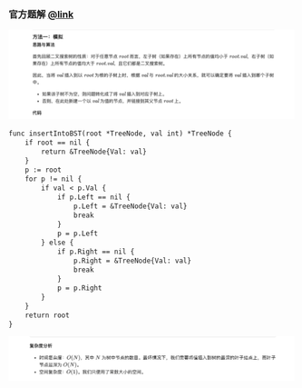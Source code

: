 ### 官方题解 [@link](https://leetcode-cn.com/problems/insert-into-a-binary-search-tree/solution/er-cha-sou-suo-shu-zhong-de-cha-ru-cao-zuo-by-le-3/)

![1.png](./source/1.png)
```Golang
func insertIntoBST(root *TreeNode, val int) *TreeNode {
    if root == nil {
        return &TreeNode{Val: val}
    }
    p := root
    for p != nil {
        if val < p.Val {
            if p.Left == nil {
                p.Left = &TreeNode{Val: val}
                break
            }
            p = p.Left
        } else {
            if p.Right == nil {
                p.Right = &TreeNode{Val: val}
                break
            }
            p = p.Right
        }
    }
    return root
}
```
![2.png](./source/2.png)